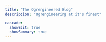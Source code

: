 ```yaml
---
title: "The Ogrengineered Blog"
description: "Ogrengineering at it's finest"

cascade:
  showEdit: true
  showSummary: true
---
```


